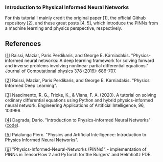 ### Introduction to Physical Informed Neural Networks

For this tutorial I mainly credit the original paper [1], the official Github repository [2], and these great posts [4, 5], which introduce the PINNs from a machine learning and physics perspective, respectively.

## References

[[1](https://www.sciencedirect.com/science/article/pii/S0021999118307125)] Raissi, Maziar, Paris Perdikaris, and George E. Karniadakis. "Physics-informed neural networks: A deep learning framework for solving forward and inverse problems involving nonlinear partial differential equations." Journal of Computational physics 378 (2019): 686-707.

[[2](https://maziarraissi.github.io/PINNs/)] Raissi, Maziar, Paris Perdikaris, and George E. Karniadakis. "Physics Informed Deep Learning".

[[3](https://www.sciencedirect.com/science/article/pii/S095219762030292X)] Nascimento, R. G., Fricke, K., & Viana, F. A. (2020). A tutorial on solving ordinary differential equations using Python and hybrid physics-informed neural network. Engineering Applications of Artificial Intelligence, 96, 103996.

[[4](https://towardsdatascience.com/solving-differential-equations-with-neural-networks-afdcf7b8bcc4)] Dagrada, Dario. "Introduction to Physics-informed Neural Networks" ([code](https://github.com/madagra/basic-pinn)).

[[5](https://towardsdatascience.com/physics-and-artificial-intelligence-introduction-to-physics-informed-neural-networks-24548438f2d5)] Paialunga Piero. "Physics and Artificial Intelligence: Introduction to Physics Informed Neural Networks".

[[6](https://github.com/omniscientoctopus/Physics-Informed-Neural-Networks)] "Physics-Informed-Neural-Networks (PINNs)" - implementation of PINNs in TensorFlow 2 and PyTorch for the Burgers' and Helmholtz PDE.

